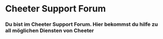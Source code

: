 # Cheeter Support Forum
### Du bist im Cheeter Support Forum. Hier bekommst du hilfe zu all möglichen Diensten von Cheeter
#
